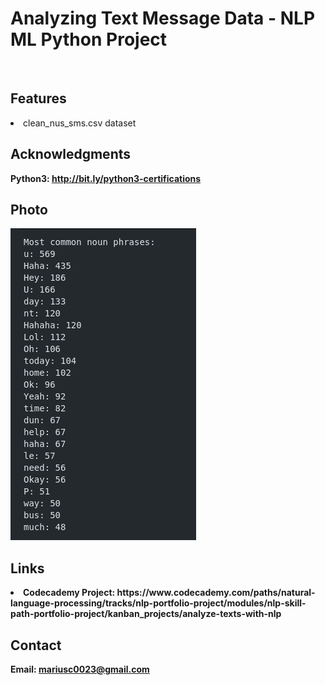 <h1> Analyzing Text Message Data - NLP ML Python Project</h1>
<br>
<h2>Features</h2>
<li>clean_nus_sms.csv dataset</li>
<h2>Acknowledgments</h2>

<b> Python3: http://bit.ly/python3-certifications <b>
<br>


<h2>Photo</h2>
<img src="image.png">
<br>

<h2>Links</h2>
<li>Codecademy Project: https://www.codecademy.com/paths/natural-language-processing/tracks/nlp-portfolio-project/modules/nlp-skill-path-portfolio-project/kanban_projects/analyze-texts-with-nlp</li>
<h2>Contact</h2>

<b> Email: mariusc0023@gmail.com </b>

